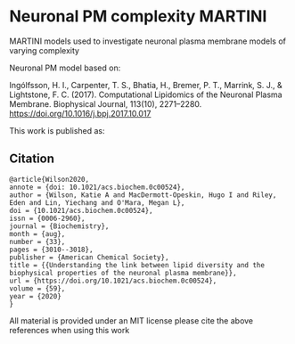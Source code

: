 # Neuronal PM complexity MARTINI

MARTINI models used to investigate neuronal plasma membrane models of varying complexity

Neuronal PM model based on:

Ingólfsson, H. I., Carpenter, T. S., Bhatia, H., Bremer, P. T., Marrink, S. J., & Lightstone, F. C. (2017). Computational Lipidomics of the Neuronal Plasma Membrane. Biophysical Journal, 113(10), 2271–2280. https://doi.org/10.1016/j.bpj.2017.10.017

This work is published as:

## Citation 

```
@article{Wilson2020,
annote = {doi: 10.1021/acs.biochem.0c00524},
author = {Wilson, Katie A and MacDermott-Opeskin, Hugo I and Riley, Eden and Lin, Yiechang and O'Mara, Megan L},
doi = {10.1021/acs.biochem.0c00524},
issn = {0006-2960},
journal = {Biochemistry},
month = {aug},
number = {33},
pages = {3010--3018},
publisher = {American Chemical Society},
title = {{Understanding the link between lipid diversity and the biophysical properties of the neuronal plasma membrane}},
url = {https://doi.org/10.1021/acs.biochem.0c00524},
volume = {59},
year = {2020}
}
```

All material is provided under an MIT license please cite the above references when using this work


